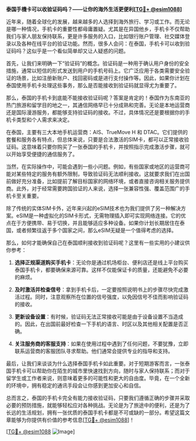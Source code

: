**泰国手機卡可以收验证码吗？——让你的海外生活更便利[[TG💪+ @esim1088](https://t.me/s/esim1088)]**

近年来，随着全球化的发展，越来越多的人选择到海外旅行、学习或工作。而无论是哪一种情况，手机卡的重要性都毋庸置疑。尤其是在异国他乡，手机卡不仅帮助我们与家人朋友保持联系，更是许多服务的入口，比如银行账户管理、社交媒体登录以及各种在线平台的验证功能。然而，很多人会问：在泰国，手机卡可以收到验证码吗？这似乎是一个看似简单却又让人疑惑的问题。

首先，让我们来明确一下“验证码”的概念。验证码是一种用于确认用户身份的安全措施，通常以短信的形式发送到用户的手机号码上。它广泛应用于各类需要安全验证的场景，比如注册新账户、找回密码或是进行支付操作等。因此，如果你计划在泰国使用手机卡处理这些事务，那么是否能接收到验证码就显得尤为重要了。

那么，泰国的手机卡到底能不能接收验证码呢？答案是肯定的！泰国作为东南亚的热门旅游和留学目的地之一，其通信网络早已十分成熟和完善。无论是本地运营商还是国际漫游服务，都能够支持验证码的接收。不过，具体情况还是要根据你的手机卡类型和个人需求来决定。

在泰国，主要有三大本地手机运营商：AIS、TrueMove H 和 DTAC。它们提供的套餐和服务各有特点，但总体来说，只要是合法激活的SIM卡，都可以正常接收验证码。这意味着只要你购买了一张泰国的手机卡，并按照指示完成激活步骤，就可以开始享受便捷的通信服务了。

当然，在实际操作中，可能会遇到一些小问题。例如，有些国家或地区的运营商可能对某些特定的服务有额外限制，导致验证码无法顺利接收。这就要求我们在出国前做好充分准备，比如提前了解目标国家的网络环境，或者直接咨询相关服务提供商。此外，对于经常需要跨国验证的人来说，选择一张兼容性强、覆盖范围广的手机卡至关重要。

除了传统的实体SIM卡外，近年来兴起的eSIM技术也为我们提供了另一种解决方案。eSIM是一种虚拟化的SIM卡形式，无需物理插入即可实现网络连接。它的优点在于方便携带、易于切换，并且能够适应多种设备。如果你计划长期居住在泰国，或者频繁往返于多个国家之间，那么eSIM无疑是一个值得考虑的选择。

那么，如何才能确保自己在泰国顺利接收到验证码呢？这里有一些实用的小建议供你参考：

1. **选择正规渠道购买手机卡**：无论你是通过机场柜台、便利店还是线上平台购买泰国手机卡，都要确保来源可靠。这样不仅能保证卡的质量，还能避免不必要的麻烦。

2. **及时激活并检查信号**：拿到手机卡后，一定要按照说明书上的步骤尽快完成激活过程。同时，注意观察所在位置的信号强度，以免因信号不佳而影响验证码的接收。

3. **更新设备设置**：有时候，验证码无法正常接收可能是由于设备设置不当造成的。因此，在出国前最好检查一下手机的语言、时区以及其他相关配置是否正确。

4. **关注服务商的客服支持**：如果在使用过程中遇到了任何问题，不要犹豫，立即联系运营商的客服团队寻求帮助。他们通常会提供专业的指导和支持。

最后，让我们来谈谈为什么选择泰国手机卡如此重要。对于短期游客而言，一张泰国手机卡可以帮助你在陌生的城市里快速找到方向，随时与家人保持联系；而对于留学生或工作者来说，则意味着更多的可能性和更大的自由度。毕竟，在一个全新的环境中，拥有稳定的通讯手段会让你感到更加安心和自信。

总而言之，泰国的手机卡完全有能力接收验证码，只要我们遵循正确的步骤并采取必要的预防措施，就能够轻松应对各种挑战。无论是为了旅途中的便利，还是为了长远的生活规划，拥有一张优质的泰国手机卡都是不可或缺的一部分。希望这篇文章能够为你提供有价值的参考信息[[TG💪+ @esim1088](https://t.me/s/esim1088)]！

[[TG💪+ @esim1088](https://t.me/s/esim1088) ![Image](https://i.postimg.cc/4NQfJmqS/Snipaste-2025-05-13-00-14-12.png)]